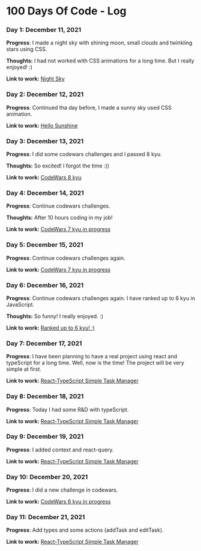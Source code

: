 # 100 Days Of Code - Log

### Day 1: December 11, 2021

**Progress**: I made a night sky with shining moon, small clouds and twinkling stars using CSS.

**Thoughts:** I had not worked with CSS animations for a long time. But I really enjoyed! :)

**Link to work:** [Night Sky](https://codepen.io/taheregmi/pen/zYEKbOo)

### Day 2: December 12, 2021

**Progress**: Continued tha day before, I made a sunny sky used CSS animation.

**Link to work:** [Hello Sunshine](https://codepen.io/taheregmi/pen/bGoBRzN)

### Day 3: December 13, 2021

**Progress**: I did some codewars challenges and I passed 8 kyu.

**Thoughts:** So excited! I forgot the time :))

**Link to work:** [CodeWars 8 kyu](https://www.codewars.com/users/TahereGmi)

### Day 4: December 14, 2021

**Progress**: Continue codewars challenges.

**Thoughts:** After 10 hours coding in my job!

**Link to work:** [CodeWars 7 kyu in progress](https://www.codewars.com/users/TahereGmi)

### Day 5: December 15, 2021

**Progress**: Continue codewars challenges again.

**Link to work:** [CodeWars 7 kyu in progress](https://www.codewars.com/users/TahereGmi)

### Day 6: December 16, 2021

**Progress**: Continue codewars challenges again. I have ranked up to 6 kyu in JavaScript.

**Thoughts:** So funny! I really enjoyed. :)

**Link to work:** [Ranked up to 6 kyu! :)](https://www.codewars.com/users/TahereGmi)

### Day 7: December 17, 2021

**Progress**: I have been planning to have a real project using react and typeScript for a long time. Well, now is the time! The project will be very simple at first.

**Link to work:** [React-TypeScript Simple Task Manager](https://github.com/TahereGmi/react-typescript)

### Day 8: December 18, 2021

**Progress**: Today I had some R&D with typeScript.

**Link to work:** [React-TypeScript Simple Task Manager](https://github.com/TahereGmi/react-typescript)

### Day 9: December 19, 2021

**Progress**: I added context and react-query.

**Link to work:** [React-TypeScript Simple Task Manager](https://github.com/TahereGmi/react-typescript)

### Day 10: December 20, 2021

**Progress**: I did a new challenge in codewars.

**Link to work:** [CodeWars 6 kyu in progress](https://www.codewars.com/users/TahereGmi)

### Day 11: December 21, 2021

**Progress**: Add types and some actions (addTask and editTask).

**Link to work:** [React-TypeScript Simple Task Manager](https://www.codewars.com/users/TahereGmi)

<!-- ### Day 0: February 30, 2016 (Example 2)
##### (delete me or comment me out)

**Today's Progress**: Fixed CSS, worked on canvas functionality for the app.

**Thoughts**: I really struggled with CSS, but, overall, I feel like I am slowly getting better at it. Canvas is still new for me, but I managed to figure out some basic functionality.

**Link(s) to work**: [Calculator App](http://www.example.com)


### Day 1: June 27, Monday

**Today's Progress**: I've gone through many exercises on FreeCodeCamp.

**Thoughts** I've recently started coding, and it's a great feeling when I finally solve an algorithm challenge after a lot of attempts and hours spent.

**Link(s) to work**
1. [Find the Longest Word in a String](https://www.freecodecamp.com/challenges/find-the-longest-word-in-a-string)
2. [Title Case a Sentence](https://www.freecodecamp.com/challenges/title-case-a-sentence) -->
